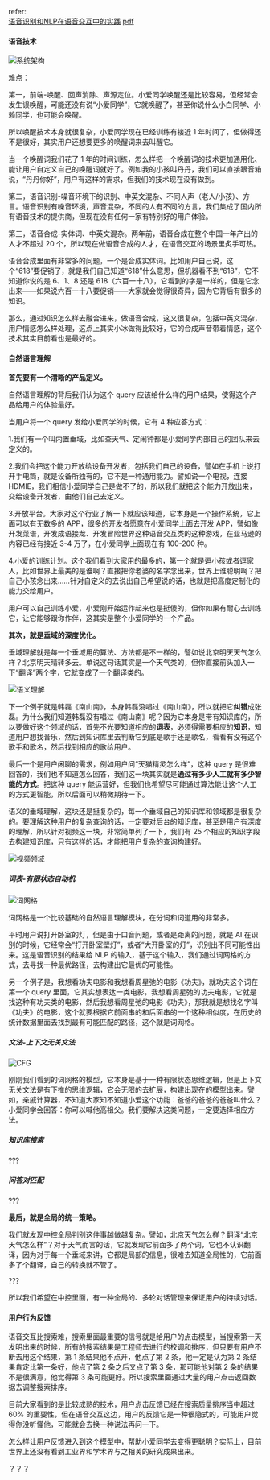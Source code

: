 refer:<br>[语音识别和NLP在语音交互中的实践](https://blog.csdn.net/dQCFKyQDXYm3F8rB0/article/details/79933707) [pdf](https://doc.huodongjia.com/detail-6953.html)

#### 语音技术

![系统架构](https://github.com/bifeng/dialogue-system/raw/master/image/voice_system_architect.png)

难点：

第一，前端-唤醒、回声消除、声源定位。小爱同学唤醒还是比较容易，但经常会发生误唤醒，可能还没有说“小爱同学”，它就唤醒了，甚至你说什么小白同学、小赖同学，也可能会唤醒。

所以唤醒技术本身就很复杂，小爱同学现在已经训练有接近 1 年时间了，但做得还不是很好，其实用户还想要更多的唤醒词来去叫醒它。

当一个唤醒词我们花了 1 年的时间训练，怎么样把一个唤醒词的技术更加通用化、能让用户自定义自己的唤醒词就好了。例如我的小孩叫丹丹，我们可以直接跟音箱说，“丹丹你好”，用户有这样的需求，但我们的技术现在没有做到。

第二，语音识别-噪音环境下的识别、中英文混杂、不同人声（老人/小孩）、方言。语音识别有噪音环境，声音混杂，不同的人有不同的方言，我们集成了国内所有语音技术的提供商，但现在没有任何一家有特别好的用户体验。

第三，语音合成-实体词、中英文混杂。两年前，语音合成在整个中国一年产出的人才不超过 20 个，所以现在做语音合成的人才，在语音交互的场景里炙手可热。

语音合成里面有非常多的问题，一个是合成实体词。比如用户自己说，这个“618”要促销了，就是我们自己知道“618”什么意思，但机器看不到“618”，它不知道你说的是 6、1、8 还是 618（六百一十八），它看到的字是一样的，但是它念出来——如果说六百一十八要促销——大家就会觉得很奇异，因为它背后有很多的知识。

那么，通过知识怎么样去融合进来，做语音合成，这又很复杂，包括中英文混杂，用户情感怎么样处理，这点上其实小冰做得比较好，它的合成声音带着情感，这个技术其实目前看也是最好的。

#### 自然语言理解

**首先要有一个清晰的产品定义。**

自然语言理解的背后我们认为这个 query 应该给什么样的用户结果，使得这个产品给用户的体验最好。

当用户将一个 query 发给小爱同学的时候，它有 4 种应答方式：

1.我们有一个叫内置垂域，比如查天气、定闹钟都是小爱同学内部自己的团队来去定义的。

2.我们会把这个能力开放给设备开发者，包括我们自己的设备，譬如在手机上说打开手电筒，就是设备所独有的，它不是一种通用能力。譬如说一个电视，连接 HDMIE，我们相信小爱同学自己是做不了的，所以我们就把这个能力开放出来，交给设备开发者，由他们自己去定义。

3.开放平台。大家对这个行业了解一下就应该知道，它本身是一个操作系统，它上面可以有无数多的 APP，很多的开发者愿意在小爱同学上面去开发 APP，譬如像开发菜谱，开发成语接龙、开发冒险世界这种语音交互类的这种游戏，在亚马逊的内容已经有接近 3-4 万了，在小爱同学上面现在有 100-200 种。

4.小爱的训练计划。这个我们看到大家用的最多的，第一个就是逗小孩或者逗家人，比如世界上最美的是谁啊？直接把你老婆的名字念出来，世界上谁聪明啊？把自己小孩念出来……针对自定义的去说出自己希望说的话，也就是把高度定制化的能力交给用户。

用户可以自己训练小爱，小爱刚开始运作起来也是挺傻的，但你如果有耐心去训练它，让它能够跟你作伴，这其实是整个小爱同学的一个产品。

**其次，就是垂域的深度优化。**

垂域理解就是每一个垂域用的算法、方法都是不一样的，譬如说北京明天天气怎么样？北京明天晴转多云。单说这句话其实是一个天气类的，但你直接前头加入一下“翻译”两个字，它就变成了一个翻译类的。

![语义理解](https://github.com/bifeng/dialogue-system/raw/master/image/vertical_nlu.png)

下一个例子就是韩磊《南山南》，本身韩磊没唱过《南山南》，所以就把它**纠错**成张磊。为什么我们知道韩磊没有唱过《南山南》呢？因为它本身是带有知识库的，所以要做好这个领域的话，首先不光要知道相应的**词表**，必须得需要相应的**知识**，知道用户想找音乐，然后到知识库里去判断它到底是歌手还是歌名，看看有没有这个歌手和歌名，然后找到相应的歌给用户。

最后一个是用户闲聊的需求，例如用户问“天猫精灵怎么样”，这种 query 是很难回答的，我们也不知道怎么回答，我们这一块其实就是**通过有多少人工就有多少智能的方式**。把这种 query 能运营好，但我们也希望尽可能通过算法能让这个人工的方式更智能，所以后面可以稍微期待一下。

语义的垂域理解，这块还是挺复杂的，每一个垂域自己的知识库和领域都是很复杂的。要理解这种用户的复杂查询的话，一定要对后台的知识库，甚至是用户有深度的理解，所以针对视频这一块，非常简单列了一下，我们有 25 个相应的知识字段去构建知识库，只有这样的话，才能把用户复杂的查询构建好。

![视频领域](https://github.com/bifeng/dialogue-system/raw/master/image/video_domain_word_table.png)

##### 词表-有限状态自动机

![词网格](https://github.com/bifeng/dialogue-system/raw/master/image/word_grid.png)

词网格是一个比较基础的自然语言理解模块，在分词和词道用的非常多。

平时用户说打开卧室的灯，但是由于口音问题，或者是距离的问题，就是 AI 在识别的时候，它经常会“打开卧室壁灯”，或者“大开卧室的灯”，识别出不同可能性出来。这是语音识别的结果给 NLP 的输入，基于这个输入，我们通过词网格的方式，去寻找一种最优路径，去构建出它最优的可能性。

另一个例子是，我想看功夫电影和我想看周星弛的电影《功夫》，就功夫这个词在第一个 query 里面，它其实想表达一类电影，我想看周星弛的功夫电影，它就是找这种有功夫类的电影，然后我想看周星弛的电影《功夫》，那我就是想找名字叫《功夫》的电影，这个就要根据它前面串的和后面串的一个这种相似度，在历史的统计数据里面去找到最有可能匹配的路径，这个就是词网格。

##### 文法-上下文无关文法

![CFG](https://github.com/bifeng/dialogue-system/raw/master/image/cfg.png)

刚刚我们看到的词网格的模型，它本身是基于一种有限状态思维逻辑，但是上下文无关文法是有下推的思维逻辑，它会无限的去扩展，构建出现在的模型出来。譬如，亲戚计算器，不知道大家知不知道小爱这个功能：爸爸的爸爸的爸爸叫什么？小爱同学会回答：你可以喊他高祖父。我们要解决这类问题，一定要选择相应方法。

##### 知识库搜索

???

##### 问答对匹配

???

**最后，就是全局的统一策略。**

我们就发现中控全局判别这件事越做越复杂。譬如，北京天气怎么样？翻译“北京天气怎么样”？对于天气而言的话，它就发现它前面多了两个词，它也不认识翻译，因为对于每一个垂域来讲，它都是局部的信息，很难去知道全局性的，它前面多了个翻译，自己的转换就不管了。

???

所以我们希望在中控里面，有一种全局的、多轮对话管理来保证用户的持续对话。

#### 用户行为反馈

语音交互比搜索难，搜索里面最重要的信号就是给用户的点击模型，当搜索第一天发明出来的时候，所有的搜索结果是工程师去进行的校调和排序，但只要有用户不断去用这个结果，第 1 条结果他不点开，他点了第 2 条，他一定是认为第 2 条结果肯定比第一条好，他点了第 2 条之后又点了第 3 条，那可能他对第 2 条的结果不是很满意，他觉得第 3 条可能更好。所以搜索里面通过大量的用户点击返回数据去调整搜索排序。

目前大家看到的是比较成熟的技术，用户点击反馈已经在搜索质量排序当中超过 60% 的重要性，但在语音交互这边，用户的反馈它是一种很隐式的，可能用户觉得你没听懂他，可能就会去换一种说法再问一下。

怎么样让用户反馈进入到这个模型中，帮助小爱同学去变得更聪明？实际上，目前世界上还没有看到工业界和学术界与之相关的研究成果出来。

？？？





